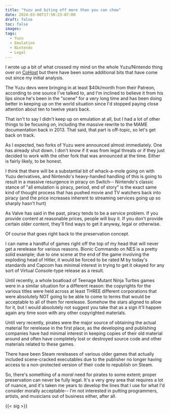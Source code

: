 ```yaml
---
title: "Yuzu and biting off more than you can chew"
date: 2024-03-06T17:50:23-07:00
draft: false
toc: false
images:
tags:
  - Yuzu
  - Emulation
  - Nintendo
  - Legal
---
```


I wrote up a bit of what crossed my mind on the whole Yuzu/Nintendo thing over on [CoHost](https://cohost.org/Firehawke/post/4888276-the-yuzu-thing) but there have been some additional bits that have come out since my initial analysis.

The Yuzu devs were bringing in at least $40k/month from their Patreon, according to one source I've talked to, and I'm inclined to believe it from his lips since he's been in the "scene" for a very long time and has been doing better in keeping up on the world situation since I'd stopped paying close attention about ten to twelve years back.

That isn't to say I didn't keep up on emulation at all, but I had a lot of other things to be focusing on, including the massive rewrite to the MAME documentation back in 2013. That said, that part is off-topic, so let's get back on track.

As I expected, two forks of Yuzu were announced almost immediately. One has already shut down. I don't know if it was from legal threats or if they just decided to work with the other fork that was announced at the time. Either is fairly likely, to be honest.

I think that there will be a substantial bit of whack-a-mole going on with Yuzu derivatives, and Nintendo's heavy-handed handling of this is going to result in a massive resurgence in piracy on Switch-- Nintendo's classic stance of "all emulation is piracy, period, end of story" is the exact same kind of thought process that has pushed movie and TV watchers back into piracy (and the price increases inherent to streaming services going up so sharply hasn't hurt)

As Valve has said in the past, piracy tends to be a service problem. If you provide content at reasonable prices, people will buy it. If you don't provide certain older content, they'll find ways to get it anyway, legal or otherwise.

Of course that goes right back to the preservation concept.

I can name a handful of games right off the top of my head that will never get a rerelease for various reasons. Bionic Commando on NES is a pretty solid example; due to one scene at the end of the game involving the exploding head of Hitler, it would be forced to be rated M by today's standards and Capcom has minimal interest in trying to get it okayed for any sort of Virtual Console-type release as a result.

Until recently, a whole boatload of Teenage Mutant Ninja Turtles games were in a similar situation for a different reason: the copyrights for the various titles were held across at least THREE different corporations that were absolutely NOT going to be able to come to terms that would be acceptable to all of them for rerelease. Somehow the stars aligned to allow for it, but I would absolutely not suggest you take that as a sign it'll happen again any time soon with any other copyrighted materials.

Until very recently, pirates were the major source of obtaining the actual material for rerelease in the first place, as the developing and publishing companies have had minimal interest in keeping copies of their old material around and often have completely lost or destroyed source code and other materials related to these games.

There have been Steam rereleases of various older games that actually included scene-cracked executables due to the publisher no longer having access to a non-protected version of their code to republish on Steam.

So, there's something of a *moral* need for pirates to some extent; proper preservation can never be fully legal. It's a very grey area that requires a lot of nuance, and it's taken me years to develop the lines that I use for what I'd consider morally acceptable-- I'm not interested in putting programmers, artists, and musicians out of business either, after all.

{{< sig >}}
